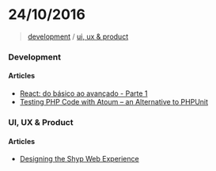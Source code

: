 # 24/10/2016

> [development](#development) / [ui, ux & product](#ui-ux--product)


### Development

#### Articles
- [React: do básico ao avançado - Parte 1](https://braziljs.org/blog/react-do-basico-ao-avancado-parte-1/)
- [Testing PHP Code with Atoum – an Alternative to PHPUnit](https://www.sitepoint.com/testing-php-code-with-atoum-an-alternative-to-phpunit/)

### UI, UX & Product

#### Articles
- [Designing the Shyp Web Experience](https://medium.com/shyp-design/designing-the-shyp-web-experience-1046f1b8070e#.s59xecwwq)